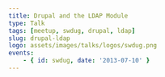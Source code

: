 ```yaml
---
title: Drupal and the LDAP Module
type: Talk
tags: [meetup, swdug, drupal, ldap]
slug: drupal-ldap
logo: assets/images/talks/logos/swdug.png
events:
    - { id: swdug, date: '2013-07-10' }
---
```

